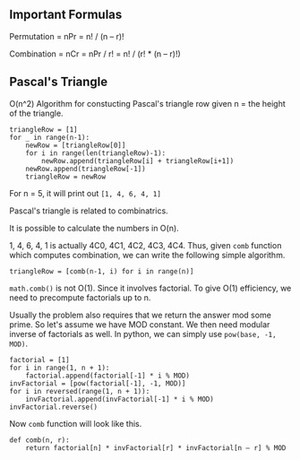 ## Important Formulas

Permutation = nPr = n! / (n – r)!

Combination = nCr = nPr / r! =  n! / (r! * (n – r)!)

## Pascal's Triangle

O(n^2) Algorithm for constucting Pascal's triangle row given n = the height of the triangle.

```python3
triangleRow = [1]
for _ in range(n-1):
    newRow = [triangleRow[0]]
    for i in range(len(triangleRow)-1):
        newRow.append(triangleRow[i] + triangleRow[i+1])
    newRow.append(triangleRow[-1])
    triangleRow = newRow
```

For n = 5, it will print out `[1, 4, 6, 4, 1]`

Pascal's triangle is related to combinatrics. 

It is possible to calculate the numbers in O(n).

1, 4, 6, 4, 1 is actually 4C0, 4C1, 4C2, 4C3, 4C4. Thus, given `comb` function which computes combination, we can write the following simple algorithm.

```python3
triangleRow = [comb(n-1, i) for i in range(n)]    
```

`math.comb()` is not O(1). Since it involves factorial. To give O(1) efficiency, we need to precompute factorials up to n.

Usually the problem also requires that we return the answer mod some prime. So let's assume we have MOD constant. We then need modular inverse of factorials as well. In python, we can simply use `pow(base, -1, MOD)`.

```python3
factorial = [1]
for i in range(1, n + 1):
    factorial.append(factorial[-1] * i % MOD)
invFactorial = [pow(factorial[-1], -1, MOD)]
for i in reversed(range(1, n + 1)):
    invFactorial.append(invFactorial[-1] * i % MOD)
invFactorial.reverse()
```

Now `comb` function will look like this.

```python3
def comb(n, r):
    return factorial[n] * invFactorial[r] * invFactorial[n – r] % MOD
```

